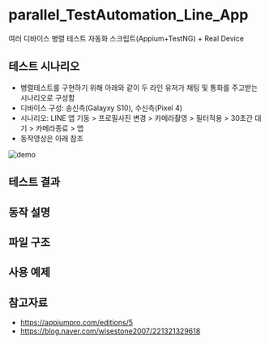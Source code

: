 # parallel_TestAutomation_Line_App
여러 디바이스 병렬 테스트 자동화 스크립트(Appium+TestNG) + Real Device

## 테스트 시나리오
* 병렬테스트를 구현하기 위해 아래와 같이 두 라인 유저가 채팅 및 통화를 주고받는 시나리오로 구성함 
* 디바이스 구성: 송신측(Galayxy S10), 수신측(Pixel 4)
* 시나리오: LINE 앱 기동 > 프로필사진 변경 > 카메라촬영 > 필터적용 > 30초간 대기 > 카메라종료 > 앱 
* 동작영상은 아래 참조

![demo](https://user-images.githubusercontent.com/25470405/76297728-af903b80-62fb-11ea-966b-6f89483cb48a.gif)


## 테스트 결과


## 동작 설명


## 파일 구조


## 사용 예제


## 참고자료
* https://appiumpro.com/editions/5
* https://blog.naver.com/wisestone2007/221321329618
